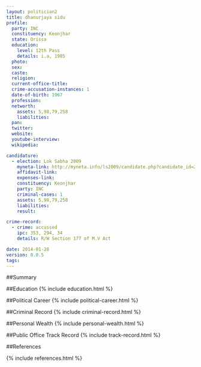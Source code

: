 ```yaml
---
layout: politician2
title: dhanurjaya sidu
profile: 
  party: INC
  constituency: Keonjhar
  state: Orissa
  education: 
    level: 12th Pass
    details: i.a, 1985
  photo: 
  sex: 
  caste: 
  religion: 
  current-office-title: 
  crime-accusation-instances: 1
  date-of-birth: 1967
  profession: 
  networth: 
    assets: 5,98,79,258
    liabilities: 
  pan: 
  twitter: 
  website: 
  youtube-interview: 
  wikipedia: 

candidature: 
  - election: Lok Sabha 2009
    myneta-link: http://myneta.info/ls2009/candidate.php?candidate_id=2434
    affidavit-link: 
    expenses-link: 
    constituency: Keonjhar 
    party: INC
    criminal-cases: 1
    assets: 5,98,79,258
    liabilities: 
    result:  

crime-record: 
  - crime: accussed
    ipc: 353, 294, 34
    details: R/W Section 177 of M.V Act 

date: 2014-01-28
version: 0.0.5
tags: 
---
```

##Summary


##Education
{% include education.html %}


##Political Career
{% include political-career.html %}


##Criminal Record
{% include criminal-record.html %}


##Personal Wealth
{% include personal-wealth.html %}


##Public Office Track Record
{% include track-record.html %}


##References


{% include references.html %}